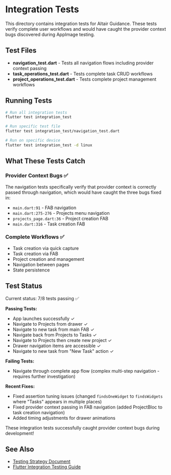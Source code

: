 # Integration Tests

This directory contains integration tests for Altair Guidance. These tests verify complete user workflows and would have caught the provider context bugs discovered during AppImage testing.

## Test Files

- **navigation_test.dart** - Tests all navigation flows including provider context passing
- **task_operations_test.dart** - Tests complete task CRUD workflows
- **project_operations_test.dart** - Tests complete project management workflows

## Running Tests

```bash
# Run all integration tests
flutter test integration_test

# Run specific test file
flutter test integration_test/navigation_test.dart

# Run on specific device
flutter test integration_test -d linux
```

## What These Tests Catch

### Provider Context Bugs ✅

The navigation tests specifically verify that provider context is correctly passed through navigation, which would have caught the three bugs fixed in:

- `main.dart:91` - FAB navigation
- `main.dart:275-276` - Projects menu navigation
- `projects_page.dart:36` - Project creation FAB
- `main.dart:316` - Task creation FAB

### Complete Workflows ✅

- Task creation via quick capture
- Task creation via FAB
- Project creation and management
- Navigation between pages
- State persistence

## Test Status

Current status: 7/8 tests passing ✅

**Passing Tests:**

- App launches successfully ✓
- Navigate to Projects from drawer ✓
- Navigate to new task from main FAB ✓
- Navigate back from Projects to Tasks ✓
- Navigate to Projects then create new project ✓
- Drawer navigation items are accessible ✓
- Navigate to new task from "New Task" action ✓

**Failing Tests:**

- Navigate through complete app flow (complex multi-step navigation - requires further investigation)

**Recent Fixes:**

- Fixed assertion tuning issues (changed `findsOneWidget` to `findsWidgets` where "Tasks" appears in multiple places)
- Fixed provider context passing in FAB navigation (added ProjectBloc to task creation navigation)
- Added timing adjustments for drawer animations

These integration tests successfully caught provider context bugs during development!

## See Also

- [Testing Strategy Document](../../../docs/TESTING-STRATEGY.md)
- [Flutter Integration Testing Guide](https://docs.flutter.dev/testing/integration-tests)
